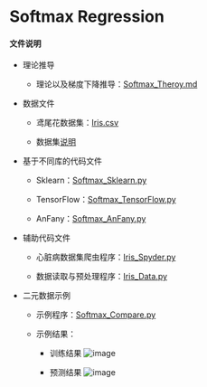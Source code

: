 # Softmax Regression
 
#### 文件说明
 
 + 理论推导 
 
     + 理论以及梯度下降推导：[Softmax_Theroy.md](https://github.com/Anfany/Machine-Learning-for-Beginner-by-Python3/blob/master/Softmax%20Regression/Softmax_Theroy.md)
 
 + 数据文件
 
     + 鸢尾花数据集：[Iris.csv](https://github.com/Anfany/Machine-Learning-for-Beginner-by-Python3/blob/master/Softmax%20Regression/Iris.csv)
     
     + 数据集[说明]()
 
+ 基于不同库的代码文件
 
     + Sklearn：[Softmax_Sklearn.py](https://github.com/Anfany/Machine-Learning-for-Beginner-by-Python3/blob/master/Softmax%20Regression/Softmax_Sklearn.py)
 
     + TensorFlow：[Softmax_TensorFlow.py](https://github.com/Anfany/Machine-Learning-for-Beginner-by-Python3/blob/master/Softmax%20Regression/Softmax_TensorFlow.py)
 
     + AnFany：[Softmax_AnFany.py](https://github.com/Anfany/Machine-Learning-for-Beginner-by-Python3/blob/master/Softmax%20Regression/Softmax_AnFany.py)
 
 + 辅助代码文件
 
     + 心脏病数据集爬虫程序：[Iris_Spyder.py](https://github.com/Anfany/Machine-Learning-for-Beginner-by-Python3/blob/master/Softmax%20Regression/Iris_Spyder.py)
 
     + 数据读取与预处理程序：[Iris_Data.py](https://github.com/Anfany/Machine-Learning-for-Beginner-by-Python3/blob/master/Softmax%20Regression/Iris_Data.py)
 
 
 + 二元数据示例

     + 示例程序：[Softmax_Compare.py](https://github.com/Anfany/Machine-Learning-for-Beginner-by-Python3/blob/master/Softmax%20Regression/Softmax_Compare.py)
 
     + 示例结果：
     
         - 训练结果
     ![image](https://github.com/Anfany/Machine-Learning-for-Beginner-by-Python3/blob/master/Softmax%20Regression/train_Softmax.png)
     
         - 预测结果
     ![image](https://github.com/Anfany/Machine-Learning-for-Beginner-by-Python3/blob/master/Softmax%20Regression/pre_Softmax.png)

 
